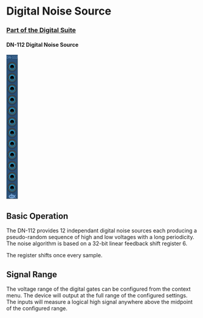 # Digital Noise Source
### [Part of the Digital Suite](DN.md)
#### DN-112 Digital Noise Source


![View of the Digital Noise Source](DN.png "Digital Noise Source")

## Basic Operation

The DN-112 provides 12 independant digital noise sources each producing a pseudo-random sequence of high and low voltages with a long
periodicity. The noise algorithm is based on a 32-bit linear feedback shift register 6.

The register shifts once every sample.

## Signal Range

The voltage range of the digital gates can be configured from the context menu. The device will output at the full range of the configured settings. The inputs will measure a logical high signal anywhere above the midpoint of the configured range.
